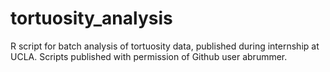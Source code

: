 # tortuosity_analysis
R script for batch analysis of tortuosity data, published during internship at UCLA. Scripts published with permission of Github user abrummer. 
